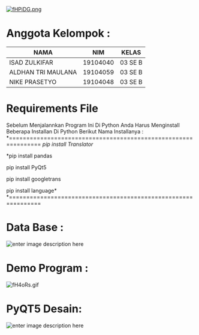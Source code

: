 [![fHPiDG.png](https://iili.io/fHPiDG.png)](https://freeimage.host/i/fHPiDG)

# Anggota Kelompok :
| NAMA | NIM | KELAS
|--|--|--|
| ISAD ZULKIFAR  | 19104040| 03 SE B
| ALDHAN TRI MAULANA  | 19104059 | 03 SE B
| NIKE PRASETYO | 19104048 | 03 SE B
# Requirements File
Sebelum Menjalannkan Program Ini Di Python Anda Harus Menginstall Beberapa Installan Di Python 
Berikut Nama Installanya : 
*===============================================================
*pip install Translator*

*pip install pandas

pip install PyQt5

pip install googletrans

pip install language*
*===============================================================
# Data Base :
![enter image description here](https://i.ibb.co/Z2nq8LL/db.jpg)
# Demo Program :

![fH4oRs.gif](https://s6.gifyu.com/images/2021-07-30-09-11-07dc6fa4d17229c6b0.gif)
# PyQT5 Desain:
![enter image description here](https://i.ibb.co/JQVJ41N/Screenshot-4.png)

